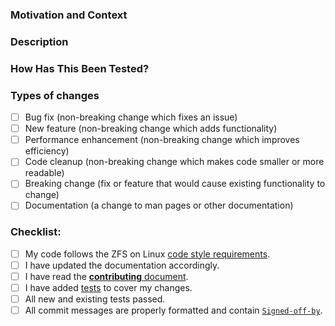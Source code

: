 <!--- Please fill out the following template, which will help other contributors review your Pull Request. -->

<!--- Provide a general summary of your changes in the Title above -->

<!---
Documentation on ZFS Buildbot options can be found at
https://github.com/zfsonlinux/zfs/wiki/Buildbot-Options
-->

### Motivation and Context
<!--- Why is this change required? What problem does it solve? -->
<!--- If it fixes an open issue, please link to the issue here. -->

### Description
<!--- Describe your changes in detail -->

### How Has This Been Tested?
<!--- Please describe in detail how you tested your changes. -->
<!--- Include details of your testing environment, and the tests you ran to -->
<!--- see how your change affects other areas of the code, etc. -->
<!--- If your change is a performance enhancement, please provide benchmarks here. -->

### Types of changes
<!--- What types of changes does your code introduce? Put an `x` in all the boxes that apply: -->
- [ ] Bug fix (non-breaking change which fixes an issue)
- [ ] New feature (non-breaking change which adds functionality)
- [ ] Performance enhancement (non-breaking change which improves efficiency)
- [ ] Code cleanup (non-breaking change which makes code smaller or more readable)
- [ ] Breaking change (fix or feature that would cause existing functionality to change)
- [ ] Documentation (a change to man pages or other documentation)

### Checklist:
<!--- Go over all the following points, and put an `x` in all the boxes that apply. -->
<!--- If you're unsure about any of these, don't hesitate to ask. We're here to help! -->
- [ ] My code follows the ZFS on Linux [code style requirements](https://github.com/zfsonlinux/zfs/blob/master/.github/CONTRIBUTING.md#coding-conventions).
- [ ] I have updated the documentation accordingly.
- [ ] I have read the [**contributing** document](https://github.com/zfsonlinux/zfs/blob/master/.github/CONTRIBUTING.md).
- [ ] I have added [tests](https://github.com/zfsonlinux/zfs/tree/master/tests) to cover my changes.
- [ ] All new and existing tests passed.
- [ ] All commit messages are properly formatted and contain [`Signed-off-by`](https://github.com/zfsonlinux/zfs/blob/master/.github/CONTRIBUTING.md#signed-off-by).
